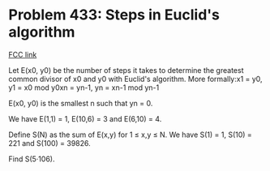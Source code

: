 # Problem 433: Steps in Euclid's algorithm

[FCC link](https://www.freecodecamp.org/learn/coding-interview-prep/project-euler/problem-433-steps-in-euclids-algorithm)

Let E(x0, y0) be the number of steps it takes to determine the greatest common
divisor of x0 and y0 with Euclid's algorithm. More formally:x1 = y0, y1 = x0 mod
y0xn = yn-1, yn = xn-1 mod yn-1

E(x0, y0) is the smallest n such that yn = 0.

We have E(1,1) = 1, E(10,6) = 3 and E(6,10) = 4.

Define S(N) as the sum of E(x,y) for 1 ≤ x,y ≤ N. We have S(1) = 1, S(10) = 221
and S(100) = 39826.

Find S(5·106).
